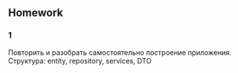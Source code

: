 ## Homework

### 1  

Повторить и разобрать самостоятельно построение приложения. 
Структура: entity, repository, services, DTO






 


  
	